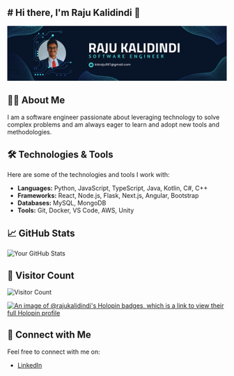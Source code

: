 ## # Hi there, I'm Raju Kalidindi 👋

![Cover Image](https://github.com/RajuKalidindi/RajuKalidindi/blob/main/coverDesign.png?raw=true)

## 👨‍💻 About Me

I am a software engineer passionate about leveraging technology to solve complex problems and am always eager to learn and adopt new tools and methodologies.

## 🛠️ Technologies & Tools

Here are some of the technologies and tools I work with:

- **Languages:** Python, JavaScript, TypeScript, Java, Kotlin, C#, C++
- **Frameworks:** React, Node.js, Flask, Next.js, Angular, Bootstrap
- **Databases:** MySQL, MongoDB
- **Tools:** Git, Docker, VS Code, AWS, Unity

## 📈 GitHub Stats

![Your GitHub Stats](https://github-readme-stats.vercel.app/api?username=RajuKalidindi&show_icons=true&theme=tokyonight)

## 👥 Visitor Count
![Visitor Count](https://profile-counter.glitch.me/RajuKalidindi/count.svg)

[![An image of @rajukalidindi's Holopin badges, which is a link to view their full Holopin profile](https://holopin.me/rajukalidindi)](https://holopin.io/@rajukalidindi)

## 🤝 Connect with Me

Feel free to connect with me on:

- [LinkedIn](https://www.linkedin.com/in/ramana-krishnam-raju-kalidindi/)

<!--
**RajuKalidindi/RajuKalidindi** is a ✨ _special_ ✨ repository because its `README.md` (this file) appears on your GitHub profile.

Here are some ideas to get you started:

- 🔭 I’m currently working on ...
- 🌱 I’m currently learning ...
- 👯 I’m looking to collaborate on ...
- 🤔 I’m looking for help with ...
- 💬 Ask me about ...
- 📫 How to reach me: ...
- 😄 Pronouns: ...
- ⚡ Fun fact: ...
-->
